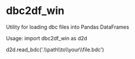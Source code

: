 # dbc2df_win

Utility for loading dbc files into Pandas DataFrames

Usage:
import dbc2df_win as d2d

d2d.read_bdc('.\\\\path\\\\to\\\\your\\\\file.bdc')